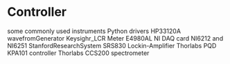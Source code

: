 # Controller
some commonly used instruments Python drivers
HP33120A wavefromGenerator
Keysighr_LCR Meter E4980AL
NI DAQ card NI6212 and NI6251
StanfordResearchSystem SRS830 Lockin-Amplifier
Thorlabs PQD KPA101 controller
Thorlabs CCS200 spectrometer
